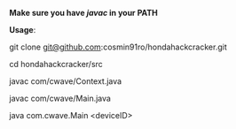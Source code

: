 **Make sure you have _javac_ in your PATH**

**Usage**:

git clone git@github.com:cosmin91ro/hondahackcracker.git

cd hondahackcracker/src

javac com/cwave/Context.java

javac com/cwave/Main.java


java com.cwave.Main \<deviceID\>

